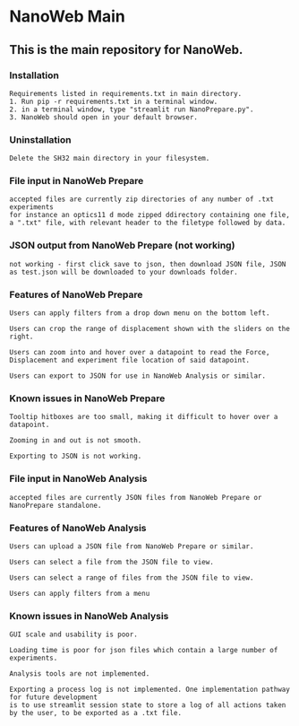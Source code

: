 # NanoWeb Main
## This is the main repository for NanoWeb.

### Installation
    Requirements listed in requirements.txt in main directory. 
    1. Run pip -r requirements.txt in a terminal window.
    2. in a terminal window, type "streamlit run NanoPrepare.py".
    3. NanoWeb should open in your default browser.
### Uninstallation
    Delete the SH32 main directory in your filesystem.
### File input in NanoWeb Prepare
    accepted files are currently zip directories of any number of .txt experiments
    for instance an optics11 d mode zipped ddirectory containing one file, 
    a ".txt" file, with relevant header to the filetype followed by data.
### JSON output from NanoWeb Prepare (not working)
    not working - first click save to json, then download JSON file, JSON as test.json will be downloaded to your downloads folder.
### Features of NanoWeb Prepare 

	Users can apply filters from a drop down menu on the bottom left.	

	Users can crop the range of displacement shown with the sliders on the right.
    
    Users can zoom into and hover over a datapoint to read the Force, Displacement and experiment file location of said datapoint.	

	Users can export to JSON for use in NanoWeb Analysis or similar.
### Known issues in NanoWeb Prepare

    Tooltip hitboxes are too small, making it difficult to hover over a datapoint.

    Zooming in and out is not smooth.
    
    Exporting to JSON is not working.

### File input in NanoWeb Analysis
    accepted files are currently JSON files from NanoWeb Prepare or NanoPrepare standalone.

### Features of NanoWeb Analysis

    Users can upload a JSON file from NanoWeb Prepare or similar.

    Users can select a file from the JSON file to view.

    Users can select a range of files from the JSON file to view.

    Users can apply filters from a menu 
    
### Known issues in NanoWeb Analysis

    GUI scale and usability is poor.
    
    Loading time is poor for json files which contain a large number of experiments.

    Analysis tools are not implemented.

    Exporting a process log is not implemented. One implementation pathway for future development 
    is to use streamlit session state to store a log of all actions taken by the user, to be exported as a .txt file.